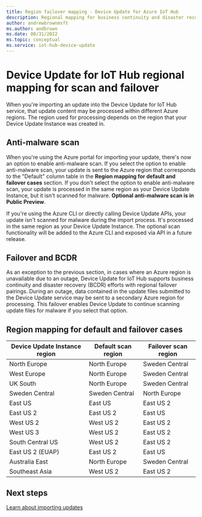 ```yaml
---
title: Region failover mapping - Device Update for Azure IoT Hub
description: Regional mapping for business continuity and disaster recovery (BCDR) for Device Update for IoT Hub.
author: andrewbrownmsft
ms.author: andbrown
ms.date: 08/31/2022
ms.topic: conceptual
ms.service: iot-hub-device-update
---
```


# Device Update for IoT Hub regional mapping for scan and failover 

When you're importing an update into the Device Update for IoT Hub service, that update content may be processed within different Azure regions. The region used for processing depends on the region that your Device Update Instance was created in.

## Anti-malware scan

When you're using the Azure portal for importing your update, there's now an option to enable anti-malware scan. If you select the option to enable anti-malware scan, your update is sent to the Azure region that corresponds to the "Default" column table in the **Region mapping for default and failover cases** section. If you don't select the option to enable anti-malware scan, your update is processed in the same region as your Device Update Instance, but it isn't scanned for malware. **Optional anti-malware scan is in Public Preview**.

If you're using the Azure CLI or directly calling Device Update APIs, your update isn't scanned for malware during the import process. It's processed in the same region as your Device Update Instance. The optional scan functionality will be added to the Azure CLI and exposed via API in a future release.

## Failover and BCDR

As an exception to the previous section, in cases where an Azure region is unavailable due to an outage, Device Update for IoT Hub supports business continuity and disaster recovery (BCDR) efforts with regional failover pairings. During an outage, data contained in the update files submitted to the Device Update service may be sent to a secondary Azure region for processing. This failover enables Device Update to continue scanning update files for malware if you select that option.

## Region mapping for default and failover cases


| Device Update Instance region|Default scan region|Failover scan region |
| -------- | -------- | -------- |
| North Europe | North Europe   | Sweden Central  |
|West Europe   | North Europe | Sweden Central  |
| UK South| North Europe   | Sweden Central |
|Sweden Central|Sweden Central| North Europe  |
|East US| East US   |East US 2 |
|East US 2| East US 2  |East US  |
|West US 2|West US 2| East US 2   |
|West US 3| West US 2| East US 2  |
|South Central US|West US 2| East US 2 |
|East US 2 (EUAP)|East US 2| East US|
|Australia East|North Europe| Sweden Central|
|Southeast Asia | West US 2| East US 2  |

## Next steps

[Learn about importing updates](.\import-update.md)
